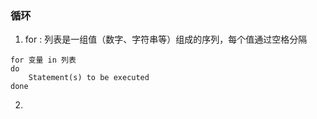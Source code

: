 



### 循环 

1.  for : 列表是一组值（数字、字符串等）组成的序列，每个值通过空格分隔

   ```shell
   for 变量 in 列表
   do
       Statement(s) to be executed
   done
   ```

2.  